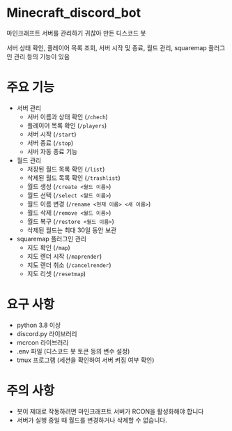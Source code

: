 # Minecraft_discord_bot
마인크래프트 서버를 관리하기 귀찮아 만든 디스코드 봇

서버 상태 확인, 플레이어 목록 조회, 서버 시작 및 종료, 월드 관리, squaremap 플러그인 관리 등의 기능이 있음

# 주요 기능

- 서버 관리
	- 서버 이름과 상태 확인 (`/chech`)
	- 플레이어 목록 확인 (`/players`)
	- 서버 시작 (`/start`)
	- 서버 종료 (`/stop`)
	- 서버 자동 종료 기능
- 월드 관리
	- 저장된 월드 목록 확인 (`/list`)
	- 삭제된 월드 목록 확인 (`/trashlist`)
	- 월드 생성 (`/create <월드 이름>`)
	- 월드 선택 (`/select <월드 이름>`)
	- 월드 이름 변경 (`/rename <현재 이름> <새 이름>`)
	- 월드 삭제 (`/remove <월드 이름>`)
	- 월드 복구 (`/restore <월드 이름>`)
	- 삭제된 월드는 최대 30일 동안 보관
- squaremap 플러그인 관리
	- 지도 확인 (`/map`)
	- 지도 렌더 시작 (`/maprender`)
	- 지도 렌더 취소 (`/cancelrender`)
	- 지도 리셋 (`/resetmap`)

# 요구 사항

- python 3.8 이상
- discord.py 라이브러리
- mcrcon 라이브러리
- .env 파일 (디스코드 봇 토큰 등의 변수 설정)
- tmux 프로그램 (세션을 확인하여 서버 켜짐 여부 확인)

# 주의 사항

- 봇이 제대로 작동하려면 마인크래프트 서버가 RCON을 활성화해야 합니다
- 서버가 실행 중일 때 월드를 변경하거나 삭제할 수 없습니다.
